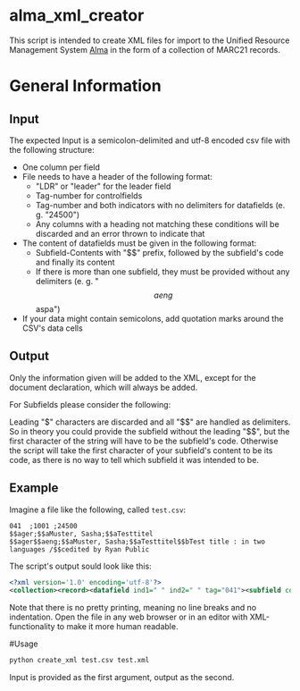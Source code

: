 # alma_xml_creator

This script is intended to create XML files for import to the Unified Resource Management System 
[Alma](https://knowledge.exlibrisgroup.com/Alma/Product_Documentation/010Alma_Online_Help_%28English%29/010Getting_Started/010Alma_Introduction/010Alma_Overview)
in the form of a collection of MARC21 records.

# General Information

## Input

The expected Input is a semicolon-delimited and utf-8 encoded csv file with the following structure:
* One column per field
* File needs to have a header of the following format:
    * "LDR" or "leader" for the leader field
    * Tag-number for controlfields
    * Tag-number and both indicators with no delimiters for datafields (e. g. "24500")
    * Any columns with a heading not matching these conditions will be discarded and an error thrown to indicate that
* The content of datafields must be given in the following format:
    * Subfield-Contents with "$$" prefix, followed by the subfield's code and finally its content
    * If there is more than one subfield, they must be provided without any delimiters (e. g. "$$aeng$$aspa")
* If your data might contain semicolons, add quotation marks around the CSV's data cells
    
## Output

Only the information given will be added to the XML, except for the document declaration, which will always be added.

For Subfields please consider the following:

Leading "$" characters are discarded and all "$$" are handled as delimiters. So in theory you could provide the
subfield without the leading "$$", but the first character of the string will have to be the subfield's code.
Otherwise the script will take the first character of your subfield's content to be its code, as there is no way to
tell which subfield it was intended to be.

## Example

Imagine a file like the following, called `test.csv`:

```csv
041  ;1001 ;24500
$$ager;$$aMuster, Sasha;$$aTesttitel
$$ager$$aeng;$$aMuster, Sasha;$$aTesttitel$$bTest title : in two languages /$$cedited by Ryan Public
```

The script's output sould look like this:

```xml
<?xml version='1.0' encoding='utf-8'?>
<collection><record><datafield ind1=" " ind2=" " tag="041"><subfield code="a">ger</subfield></datafield><datafield ind1="1" ind2=" " tag="100"><subfield code="a">Muster, Sasha</subfield></datafield><datafield ind1="0" ind2="0" tag="245"><subfield code="a">Testtitel</subfield></datafield></record><record><datafield ind1=" " ind2=" " tag="041"><subfield code="a">ger</subfield><subfield code="a">eng</subfield></datafield><datafield ind1="1" ind2=" " tag="100"><subfield code="a">Muster, Sasha</subfield></datafield><datafield ind1="0" ind2="0" tag="245"><subfield code="a">Testtitel</subfield><subfield code="b">Test title : in two languages /</subfield><subfield code="c">edited by Ryan Public</subfield></datafield></record></collection>
```

Note that there is no pretty printing, meaning no line breaks and no indentation. Open the file in any web browser
or in an editor with XML-functionality to make it more human readable.

#Usage

```bash
python create_xml test.csv test.xml
```

Input is provided as the first argument, output as the second.